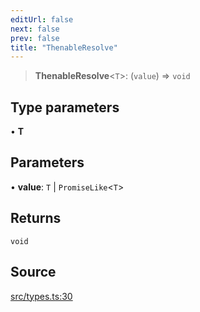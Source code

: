 ```yaml
---
editUrl: false
next: false
prev: false
title: "ThenableResolve"
---
```


> **ThenableResolve**\<`T`\>: (`value`) => `void`

## Type parameters

• **T**

## Parameters

• **value**: `T` \| `PromiseLike`\<`T`\>

## Returns

`void`

## Source

[src/types.ts:30](https://github.com/eddienubes/sagetest/blob/c1a99be/src/types.ts#L30)
